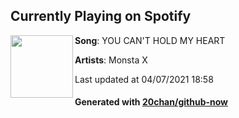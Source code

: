 ## Currently Playing on Spotify

[<img align="left" width="100" src="https://i.scdn.co/image/ab67616d00004851ffe04004d1e5636faa06763a">](https://open.spotify.com/album/2O5KXxROQOR8WOdB8fgTCp)

**Song**: YOU CAN'T HOLD MY HEART

**Artists**: Monsta X

Last updated at 04/07/2021 18:58

#### Generated with [20chan/github-now](https://github.com/20chan/github-now)